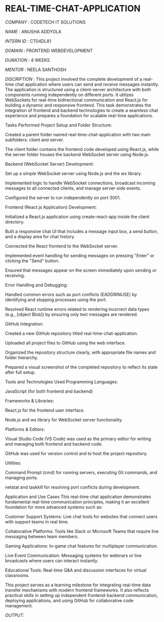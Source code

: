 # REAL-TIME-CHAT-APPLICATION

*COMPANY* : CODETECH IT SOLUTIONS

*NAME* : ANUSHA ADDYOLA

*INTERN ID* : CT04DL81

*DOMAIN* : FRONTEND WEBDEVELOPMENT

*DURATION* : 4 WEEKS

*MENTOR* : NEELA SANTHOSH

*DISCRIPTION* : 
This project involved the complete development of a real-time chat application where users can send and receive messages instantly. The application is structured using a client-server architecture with both components running independently on different ports. It utilizes WebSockets for real-time bidirectional communication and React.js for building a dynamic and responsive frontend. This task demonstrates the integration of frontend and backend technologies to create a seamless chat experience and prepares a foundation for scalable real-time applications.

Tasks Performed
Project Setup and Folder Structure:

Created a parent folder named real-time-chat-application with two main subfolders: client and server.

The client folder contains the frontend code developed using React.js, while the server folder houses the backend WebSocket server using Node.js.

Backend (WebSocket Server) Development:

Set up a simple WebSocket server using Node.js and the ws library.

Implemented logic to handle WebSocket connections, broadcast incoming messages to all connected clients, and manage server-side events.

Configured the server to run independently on port 3001.

Frontend (React.js Application) Development:

Initialized a React.js application using create-react-app inside the client directory.

Built a responsive chat UI that includes a message input box, a send button, and a display area for chat history.

Connected the React frontend to the WebSocket server.

Implemented event handling for sending messages on pressing "Enter" or clicking the "Send" button.

Ensured that messages appear on the screen immediately upon sending or receiving.

Error Handling and Debugging:

Handled common errors such as port conflicts (EADDRINUSE) by identifying and stopping processes using the port.

Resolved React runtime errors related to rendering incorrect data types (e.g., [object Blob]) by ensuring only text messages are rendered.

GitHub Integration:

Created a new GitHub repository titled real-time-chat-application.

Uploaded all project files to GitHub using the web interface.

Organized the repository structure clearly, with appropriate file names and folder hierarchy.

Prepared a visual screenshot of the completed repository to reflect its state after full setup.

Tools and Technologies Used
Programming Languages:

JavaScript (for both frontend and backend)

Frameworks & Libraries:

React.js for the frontend user interface.

Node.js and ws library for WebSocket server functionality.

Platforms & Editors:

Visual Studio Code (VS Code) was used as the primary editor for writing and managing both frontend and backend code.

GitHub was used for version control and to host the project repository.

Utilities:

Command Prompt (cmd) for running servers, executing Git commands, and managing ports.

netstat and taskkill for resolving port conflicts during development.

Application and Use Cases
This real-time chat application demonstrates fundamental real-time communication principles, making it an excellent foundation for more advanced systems such as:

Customer Support Systems: Live chat tools for websites that connect users with support teams in real time.

Collaborative Platforms: Tools like Slack or Microsoft Teams that require live messaging between team members.

Gaming Applications: In-game chat features for multiplayer communication.

Live Event Communication: Messaging systems for webinars or live broadcasts where users can interact instantly.

Educational Tools: Real-time Q&A and discussion interfaces for virtual classrooms.

This project serves as a learning milestone for integrating real-time data transfer mechanisms with modern frontend frameworks. It also reflects practical skills in setting up independent frontend-backend communication, deploying applications, and using GitHub for collaborative code management.


*OUTPUT*:
